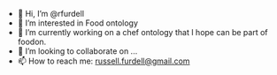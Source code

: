 - 👋 Hi, I’m @rfurdell
- 👀 I’m interested in Food ontology
- 🌱 I’m currently working on a chef ontology that I hope can be part of foodon.
- 💞️ I’m looking to collaborate on ...
- 📫 How to reach me: russell.furdell@gmail.com

<!---
rfurdell/rfurdell is a ✨ special ✨ repository because its `README.md` (this file) appears on your GitHub profile.
You can click the Preview link to take a look at your changes.
--->
